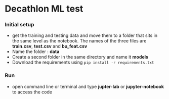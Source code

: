 # Decathlon ML test

### Initial setup
- get the training and testing data and move them to a folder that sits in the same level as the notebook. The names of the three files are **train.csv**, **test.csv** and **bu_feat.csv**
- Name the folder : **data** 
- Create a second folder in the same directory and name it **models**
- Download the requirements using `pip install -r requirements.txt`

### Run
- open command line or terminal and type **jupter-lab** or **jupyter-notebook** to access the code